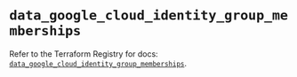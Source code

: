 # `data_google_cloud_identity_group_memberships`

Refer to the Terraform Registry for docs: [`data_google_cloud_identity_group_memberships`](https://registry.terraform.io/providers/hashicorp/google/6.32.0/docs/data-sources/cloud_identity_group_memberships).

